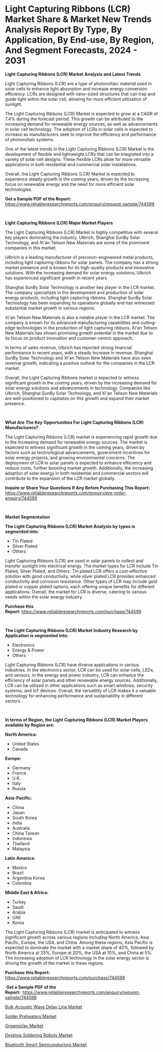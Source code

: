 <p><h1>Light Capturing Ribbons (LCR) Market Share & Market New Trends Analysis Report By Type, By Application, By End-use, By Region, And Segment Forecasts, 2024 - 2031</h1></p><p><strong>Light Capturing Ribbons (LCR) Market Analysis and Latest Trends</strong></p>
<p><p>Light Capturing Ribbons (LCR) are a type of photovoltaic material used in solar cells to enhance light absorption and increase energy conversion efficiency. LCRs are designed with nano-sized structures that can trap and guide light within the solar cell, allowing for more efficient utilization of sunlight.</p><p>The Light Capturing Ribbons (LCR) Market is expected to grow at a CAGR of 7.4% during the forecast period. This growth can be attributed to the increasing demand for renewable energy sources, as well as advancements in solar cell technology. The adoption of LCRs in solar cells is expected to increase as manufacturers seek to improve the efficiency and performance of photovoltaic systems.</p><p>One of the latest trends in the Light Capturing Ribbons (LCR) Market is the development of flexible and lightweight LCRs that can be integrated into a variety of solar cell designs. These flexible LCRs allow for more versatile applications in both residential and commercial solar installations.</p><p>Overall, the Light Capturing Ribbons (LCR) Market is expected to experience steady growth in the coming years, driven by the increasing focus on renewable energy and the need for more efficient solar technologies.</p></p>
<p><strong>Get a Sample PDF of the Report:&nbsp;</strong> <a href="https://www.reliableresearchreports.com/enquiry/request-sample/744599">https://www.reliableresearchreports.com/enquiry/request-sample/744599</a></p>
<p>&nbsp;</p>
<p><strong>Light Capturing Ribbons (LCR) Major Market Players</strong></p>
<p><p>The Light Capturing Ribbons (LCR) Market is highly competitive with several key players dominating the industry. Ulbrich, Shanghai SunBy Solar Technology, and Xi'an Telison New Materials are some of the prominent companies in this market.</p><p>Ulbrich is a leading manufacturer of precision-engineered metal products, including light capturing ribbons for solar panels. The company has a strong market presence and is known for its high-quality products and innovative solutions. With the increasing demand for solar energy solutions, Ulbrich has experienced significant growth in recent years.</p><p>Shanghai SunBy Solar Technology is another key player in the LCR market. The company specializes in the development and production of solar energy products, including light capturing ribbons. Shanghai SunBy Solar Technology has been expanding its operations globally and has witnessed substantial market growth in various regions.</p><p>Xi'an Telison New Materials is also a notable player in the LCR market. The company is known for its advanced manufacturing capabilities and cutting-edge technologies in the production of light capturing ribbons. Xi'an Telison New Materials has shown promising growth potential in the market due to its focus on product innovation and customer-centric approach.</p><p>In terms of sales revenue, Ulbrich has reported strong financial performance in recent years, with a steady increase in revenue. Shanghai SunBy Solar Technology and Xi'an Telison New Materials have also seen revenue growth, indicating a positive outlook for the companies in the LCR market.</p><p>Overall, the Light Capturing Ribbons market is expected to witness significant growth in the coming years, driven by the increasing demand for solar energy solutions and advancements in technology. Companies like Ulbrich, Shanghai SunBy Solar Technology, and Xi'an Telison New Materials are well-positioned to capitalize on this growth and expand their market presence.</p></p>
<p>&nbsp;</p>
<p><strong>What Are The Key Opportunities For Light Capturing Ribbons (LCR) Manufacturers?</strong></p>
<p><p>The Light Capturing Ribbons (LCR) market is experiencing rapid growth due to the increasing demand for renewable energy sources. The market is expected to witness significant growth in the coming years, driven by factors such as technological advancements, government incentives for solar energy projects, and growing environmental concerns. The deployment of LCR in solar panels is expected to enhance efficiency and reduce costs, further boosting market growth. Additionally, the increasing adoption of solar energy in both residential and commercial sectors will contribute to the expansion of the LCR market globally.</p></p>
<p><strong>Inquire or Share Your Questions If Any Before Purchasing This Report:</strong> <a href="https://www.reliableresearchreports.com/enquiry/pre-order-enquiry/744599">https://www.reliableresearchreports.com/enquiry/pre-order-enquiry/744599</a></p>
<p>&nbsp;</p>
<p><strong>Market Segmentation</strong></p>
<p><strong>The Light Capturing Ribbons (LCR) Market Analysis by types is segmented into:</strong></p>
<p><ul><li>Tin Plated</li><li>Silver Plated</li><li>Others</li></ul></p>
<p><p>Light Capturing Ribbons (LCR) are used in solar panels to collect and transfer sunlight into electrical energy. The market types for LCR include Tin Plated, Silver Plated, and Others. Tin plated LCR offers a cost-effective solution with good conductivity, while silver plated LCR provides enhanced conductivity and corrosion resistance. Other types of LCR may include gold plated or copper plated options, each offering unique benefits for different applications. Overall, the market for LCR is diverse, catering to various needs within the solar energy industry.</p></p>
<p><strong>Purchase this Report:&nbsp;</strong><a href="https://www.reliableresearchreports.com/purchase/744599">https://www.reliableresearchreports.com/purchase/744599</a></p>
<p>&nbsp;</p>
<p><strong>The Light Capturing Ribbons (LCR) Market Industry Research by Application is segmented into:</strong></p>
<p><ul><li>Electronics</li><li>Energy & Power</li><li>Others</li></ul></p>
<p><p>Light Capturing Ribbons (LCR) have diverse applications in various industries. In the electronics sector, LCR can be used for solar cells, LEDs, and sensors. In the energy and power industry, LCR can enhance the efficiency of solar panels and other renewable energy sources. Additionally, LCR can be utilized in other applications such as smart windows, security systems, and IoT devices. Overall, the versatility of LCR makes it a valuable technology for enhancing performance and sustainability in different sectors.</p></p>
<p>&nbsp;</p>
<p><strong>In terms of Region, the Light Capturing Ribbons (LCR) Market Players available by Region are:</strong></p>
<p>
    <p> <strong> North America: </strong>
        <ul>
            <li>United States</li>
            <li>Canada</li>
        </ul>
        </p> 
    <p> <strong> Europe: </strong>
        <ul>
            <li>Germany</li>
            <li>France</li>
            <li>U.K.</li>
            <li>Italy</li>
            <li>Russia</li>
        </ul>
        </p> 
    <p> <strong> Asia-Pacific: </strong>
        <ul>
            <li>China</li>
            <li>Japan</li>
            <li>South Korea</li>
            <li>India</li>
            <li>Australia</li>
            <li>China Taiwan</li>
            <li>Indonesia</li>
            <li>Thailand</li>
            <li>Malaysia</li>
        </ul>
        </p> 
    <p> <strong> Latin America: </strong>
        <ul>
            <li>Mexico</li>
            <li>Brazil</li>
            <li>Argentina Korea</li>
            <li>Colombia</li>
        </ul>
        </p> 
    <p> <strong> Middle East & Africa: </strong>
        <ul>
            <li>Turkey</li>
            <li>Saudi</li>
            <li>Arabia</li>
            <li>UAE</li>
            <li>Korea</li>
        </ul>
    </p>
    </p>
<p><p>The Light Capturing Ribbons (LCR) market is anticipated to witness significant growth across various regions including North America, Asia Pacific, Europe, the USA, and China. Among these regions, Asia Pacific is expected to dominate the market with a market share of 40%, followed by North America at 25%, Europe at 20%, the USA at 10%, and China at 5%. The increasing adoption of LCR technology in the solar energy sector is driving the growth of the market in these regions.</p></p>
<p><strong>Purchase this Report: </strong><a href="https://www.reliableresearchreports.com/purchase/744599">https://www.reliableresearchreports.com/purchase/744599</a></p>
<p>&nbsp;<strong>Get a Sample PDF of the Report:&nbsp;&nbsp;</strong><a href="https://www.reliableresearchreports.com/enquiry/request-sample/744599">https://www.reliableresearchreports.com/enquiry/request-sample/744599</a></p>
<p><strong></strong></p>
<p><p><a href="https://view.publitas.com/reportprime-1/bulk-acoustic-wave-delay-line-market-offers-provide-insightful-data-for-the-time-period-from-2024-to-2031-and-also-provide-analysis-based-on-application-type-and-region/">Bulk Acoustic Wave Delay Line Market</a></p><p><a href="https://github.com/PeterParrish5/Market-Research-Report-List-3/blob/main/solder-preheaters-market.md">Solder Preheaters Market</a></p><p><a href="https://issuu.com/reportprime-2/docs/organoclay-market-size-2030.pptx">Organoclay Market</a></p><p><a href="https://github.com/Whitneyboyettebo9kiw7yr13/Market-Research-Report-List-1/blob/main/desktop-soldering-robots-market.md">Desktop Soldering Robots Market</a></p><p><a href="https://sulfuric-clavicle-d39.notion.site/Global-Bluetooth-Smart-Semiconductors-Market-Size-and-Market-Trends-Insights-and-Projections-from-2-af4f84ffd1d14c2c8e770eb67358fb98">Bluetooth Smart Semiconductors Market</a></p></p>